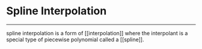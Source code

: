 # Spline Interpolation
---
spline interpolation is a form of [[interpolation]] where the interpolant is a special type of piecewise polynomial called a [[spline]].